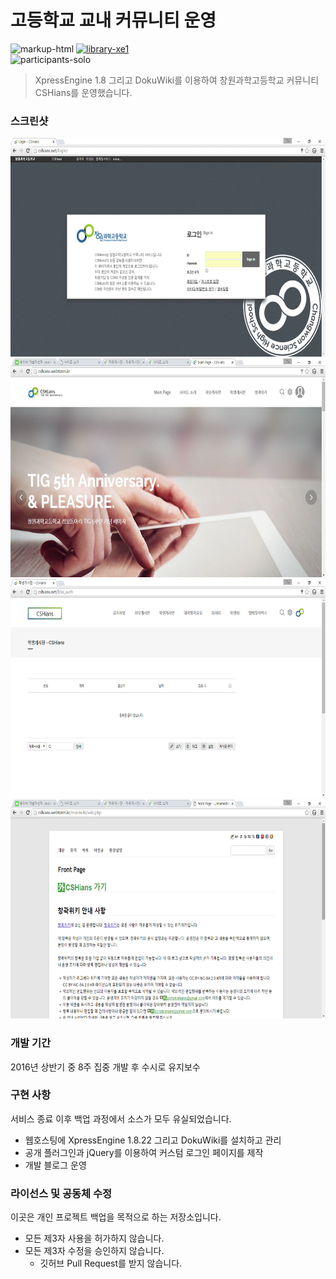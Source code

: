 # 고등학교 교내 커뮤니티 운영

![markup-html][markup-html]
[![library-xe1][library-xe1]][library-xe1-url]
<br>
![participants-solo][participants-solo]

> XpressEngine 1.8 그리고 DokuWiki를 이용하여 창원과학고등학교 커뮤니티 CSHians를 운영했습니다.

### 스크린샷

<img src="/static/screenshot_login.png" height="350px">

<img src="/static/screenshot_front.png" height="350px">

<img src="/static/screenshot_board.png" height="350px">

<img src="/static/screenshot_dokuwiki.png" height="350px">

### 개발 기간

2016년 상반기 중 8주 집중 개발 후 수시로 유지보수

### 구현 사항

서비스 종료 이후 백업 과정에서 소스가 모두 유실되었습니다.

  * 웹호스팅에 XpressEngine 1.8.22 그리고 DokuWiki를 설치하고 관리
  * 공개 플러그인과 jQuery를 이용하여 커스텀 로그인 페이지를 제작
  * 개발 블로그 운영

### 라이선스 및 공동체 수정

이곳은 개인 프로젝트 백업을 목적으로 하는 저장소입니다.

  * 모든 제3자 사용을 허가하지 않습니다.
  * 모든 제3자 수정을 승인하지 않습니다.
    * 깃허브 Pull Request를 받지 않습니다.

<!-- Image definitions -->
[markup-html]: https://img.shields.io/badge/Markup-HTML-orange
[library-xe1]: https://img.shields.io/badge/Library-XpressEngine%201.8-green
[library-xe1-url]: https://xe1.xpressengine.com
[participants-solo]: https://img.shields.io/badge/Participants-Solo%20Project-7aa3cc
